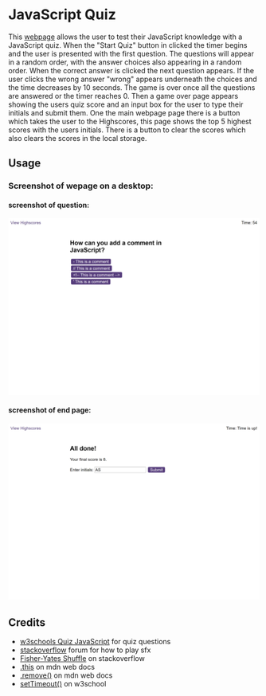 # JavaScript Quiz

This [webpage](https://amikerb.github.io/JavaScript-Quiz/index.html) allows the user to test their JavaScript knowledge with a JavaScript quiz. When the "Start Quiz" button in clicked the timer begins and the user is presented with the first question. The questions will appear in a random order, with the answer choices also appearing in a random order. When the correct answer is clicked the next question appears. If the user clicks the wrong answer "wrong" appears underneath the choices and the time decreases by 10 seconds. The game is over once all the questions are answered or the timer reaches 0. Then a game over page appears showing the users quiz score and an input box for the user to type their initials and submit them. One the main webpage page there is a button which takes the user to the Highscores, this page shows the top 5 highest scores with the users initials. There is a button to clear the scores which also clears the scores in the local storage. 

## Usage 

### Screenshot of wepage on a desktop:

#### screenshot of question:
![alt text](./assets/images/js-quiz-questions.png)

#### screenshot of end page:
![alt text](./assets/images/js-quiz-end-screen.png)

## Credits 

- [w3schools Quiz JavaScript](https://www.w3schools.com/quiztest/quiztest.asp?qtest=JS) for quiz questions
- [stackoverflow](https://stackoverflow.com/questions/1933969/sound-effects-in-javascript-html5) forum for how to play sfx
- [Fisher-Yates Shuffle](https://stackoverflow.com/questions/2450954/how-to-randomize-shuffle-a-javascript-array) on stackoverflow
- [.this](https://developer.mozilla.org/en-US/docs/Web/JavaScript/Reference/Operators/this) on mdn web docs
- [.remove()](https://developer.mozilla.org/en-US/docs/Web/API/Element/remove) on mdn web docs
- [setTimeout()](https://www.w3schools.com/jsref/met_win_settimeout.asp) on w3school